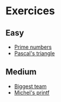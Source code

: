 # Exercices

## Easy
- [Prime numbers](./prime_numbers.md)
- [Pascal's triangle](./pascal_triangle.md)

## Medium
- [Biggest team](./biggest_team.md)
- [Michel's printf](./michel_printf.md)

